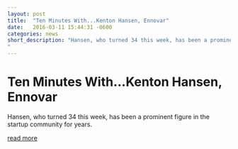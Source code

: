 ```yaml
---
layout: post
title:  "Ten Minutes With...Kenton Hansen, Ennovar"
date:   2016-03-11 15:44:31 -0600
categories: news
short_description: "Hansen, who turned 34 this week, has been a prominent figure in the startup community for years.
"
---
```


# Ten Minutes With...Kenton Hansen, Ennovar

Hansen, who turned 34 this week, has been a prominent figure in the startup community for years.

[read more](http://www.bizjournals.com/wichita/print-edition/2016/03/11/innovating-at-ennovar.html)
